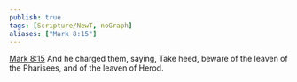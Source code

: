 ```yaml
---
publish: true
tags: [Scripture/NewT, noGraph]
aliases: ["Mark 8:15"]
---
```

[Mark 8:15](https://churchofjesuschrist.org/study/scriptures/nt/mark/8?lang=eng&id=p15#p15) And he charged them, saying, Take heed, beware of the leaven of the Pharisees, and of the leaven of Herod.
